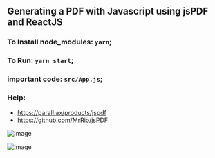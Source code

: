 ## Generating a PDF with Javascript using jsPDF and ReactJS

### To Install node_modules: `yarn`;
### To Run: `yarn start`;
### important code: `src/App.js`;
### Help:
  - https://parall.ax/products/jspdf
  - https://github.com/MrRio/jsPDF

![image](https://user-images.githubusercontent.com/54006291/112738054-46975800-8f3e-11eb-8786-044360237a36.png)

![image](https://user-images.githubusercontent.com/54006291/112738006-e7394800-8f3d-11eb-8009-e564084ba86f.png)
